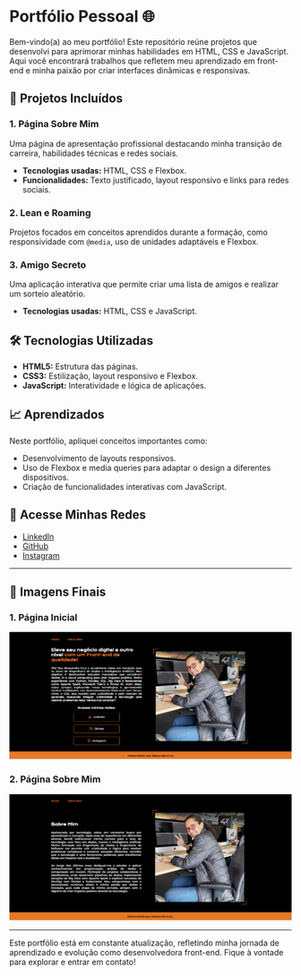 # Portfólio Pessoal 🌐

Bem-vindo(a) ao meu portfólio! Este repositório reúne projetos que desenvolvi para aprimorar minhas habilidades em HTML, CSS e JavaScript. Aqui você encontrará trabalhos que refletem meu aprendizado em front-end e minha paixão por criar interfaces dinâmicas e responsivas.

## 📂 Projetos Incluídos

### 1. **Página Sobre Mim**
Uma página de apresentação profissional destacando minha transição de carreira, habilidades técnicas e redes sociais.  
- **Tecnologias usadas:** HTML, CSS e Flexbox.
- **Funcionalidades:** Texto justificado, layout responsivo e links para redes sociais.

### 2. **Lean e Roaming**
Projetos focados em conceitos aprendidos durante a formação, como responsividade com `@media`, uso de unidades adaptáveis e Flexbox.

### 3. **Amigo Secreto**
Uma aplicação interativa que permite criar uma lista de amigos e realizar um sorteio aleatório.  
- **Tecnologias usadas:** HTML, CSS e JavaScript.

## 🛠️ Tecnologias Utilizadas
- **HTML5:** Estrutura das páginas.
- **CSS3:** Estilização, layout responsivo e Flexbox.
- **JavaScript:** Interatividade e lógica de aplicações.

## 📈 Aprendizados
Neste portfólio, apliquei conceitos importantes como:
- Desenvolvimento de layouts responsivos.
- Uso de Flexbox e media queries para adaptar o design a diferentes dispositivos.
- Criação de funcionalidades interativas com JavaScript.

## 🔗 Acesse Minhas Redes
- [LinkedIn](https://linkedin.com/in/alessandraccruz)
- [GitHub](https://github.com/alessandracruz)
- [Instagram](https://instagram.com/alessaccruz)

---

## 📂 Imagens Finais

### 1. Página Inicial
![Página Inicial](assets/pagina-inicial.png)

### 2. Página Sobre Mim
![Página Sobre Mim](assets/sobre-mim.png)

---

Este portfólio está em constante atualização, refletindo minha jornada de aprendizado e evolução como desenvolvedora front-end. Fique à vontade para explorar e entrar em contato!
